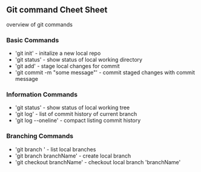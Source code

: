 ## Git command Cheet Sheet

overview of git commands

### Basic Commands

* 'git init' - initalize a new local repo
* 'git status' - show status of local working directory
* 'git add' - stage local changes for commit
* 'git commit -m "some message"' - commit staged changes with commit message

### Information Commands

* 'git status' - show status of local working tree
* 'git log' - list of commit history of current branch
* 'git log --oneline' - compact listing commit history

### Branching Commands

* 'git branch ' - list local branches
* 'git branch branchName' - create local branch
* 'git checkout branchName' - checkout local branch 'branchName'
